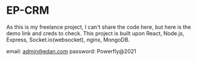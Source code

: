 # EP-CRM
As this is my freelance project, I can't share the code here, but here is the demo link and creds to check.
This project is built upon React, Node.js, Express, Socket.io(websocket), nginx, MongoDB.

email: admin@edan.com
password: Powerfly@2021
